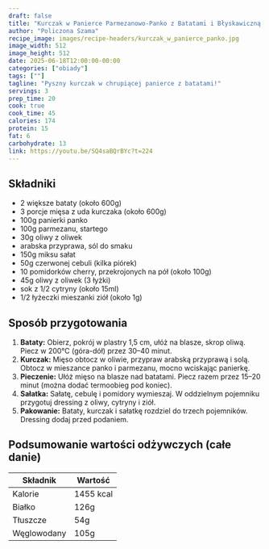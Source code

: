 ```yaml
---
draft: false
title: "Kurczak w Panierce Parmezanowo-Panko z Batatami i Błyskawiczną Sałatką"
author: "Policzona Szama"
recipe_image: images/recipe-headers/kurczak_w_panierce_panko.jpg
image_width: 512
image_height: 512
date: 2025-06-18T12:00:00-00:00
categories: ["obiady"]
tags: [""]
tagline: "Pyszny kurczak w chrupiącej panierce z batatami!"
servings: 3
prep_time: 20
cook: true
cook_time: 45
calories: 174
protein: 15
fat: 6
carbohydrate: 13
link: https://youtu.be/SQ4saBQrBYc?t=224
---
```


## Składniki
- 2 większe bataty (około 600g)
- 3 porcje mięsa z uda kurczaka (około 600g)
- 100g panierki panko
- 100g parmezanu, startego
- 30g oliwy z oliwek
- arabska przyprawa, sól do smaku
- 150g miksu sałat
- 50g czerwonej cebuli (kilka piórek)
- 10 pomidorków cherry, przekrojonych na pół (około 100g)
- 45g oliwy z oliwek (3 łyżki)
- sok z 1/2 cytryny (około 15ml)
- 1/2 łyżeczki mieszanki ziół (około 1g)

## Sposób przygotowania
1. **Bataty:** Obierz, pokrój w plastry 1,5 cm, ułóż na blasze, skrop oliwą. Piecz w 200°C (góra-dół) przez 30–40 minut.
2. **Kurczak:** Mięso obtocz w oliwie, przypraw arabską przyprawą i solą. Obtocz w mieszance panko i parmezanu, mocno wciskając panierkę.
3. **Pieczenie:** Ułóż mięso na blasze nad batatami. Piecz razem przez 15–20 minut (można dodać termoobieg pod koniec).
4. **Sałatka:** Sałatę, cebulę i pomidory wymieszaj. W oddzielnym pojemniku przygotuj dressing z oliwy, cytryny i ziół.
5. **Pakowanie:** Bataty, kurczak i sałatkę rozdziel do trzech pojemników. Dressing dodaj przed podaniem.

## Podsumowanie wartości odżywczych (całe danie)
| Składnik | Wartość |
|----------|---------|
| Kalorie | 1455 kcal |
| Białko | 126g |
| Tłuszcze | 54g |
| Węglowodany | 105g |